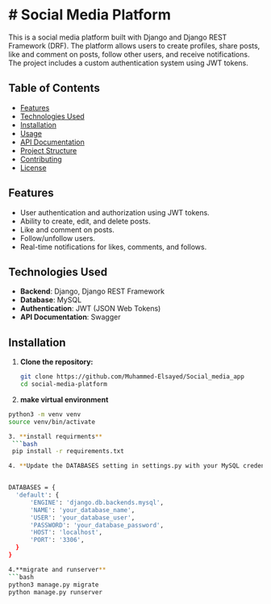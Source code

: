 # # Social Media Platform

This is a social media platform built with Django and Django REST Framework (DRF). The platform allows users to create profiles, share posts, like and comment on posts, follow other users, and receive notifications. The project includes a custom authentication system using JWT tokens.

## Table of Contents

- [Features](#features)
- [Technologies Used](#technologies-used)
- [Installation](#installation)
- [Usage](#usage)
- [API Documentation](#api-documentation)
- [Project Structure](#project-structure)
- [Contributing](#contributing)
- [License](#license)

## Features

- User authentication and authorization using JWT tokens.
- Ability to create, edit, and delete posts.
- Like and comment on posts.
- Follow/unfollow users.
- Real-time notifications for likes, comments, and follows.

## Technologies Used

- **Backend**: Django, Django REST Framework
- **Database**: MySQL
- **Authentication**: JWT (JSON Web Tokens)
- **API Documentation**: Swagger

## Installation

1. **Clone the repository:**

   ```bash
   git clone https://github.com/Muhammed-Elsayed/Social_media_app
   cd social-media-platform

2. **make virtual environment**

  ```bash
  python3 -m venv venv
  source venv/bin/activate
  
3. **install requirments**
   ```bash
   pip install -r requirements.txt

4. **Update the DATABASES setting in settings.py with your MySQL credentials.**

  
  DATABASES = {
    'default': {
        'ENGINE': 'django.db.backends.mysql',
        'NAME': 'your_database_name',
        'USER': 'your_database_user',
        'PASSWORD': 'your_database_password',
        'HOST': 'localhost',
        'PORT': '3306',
    }
}

4.**migrate and runserver**
  ```bash
  python3 manage.py migrate
  python manage.py runserver






